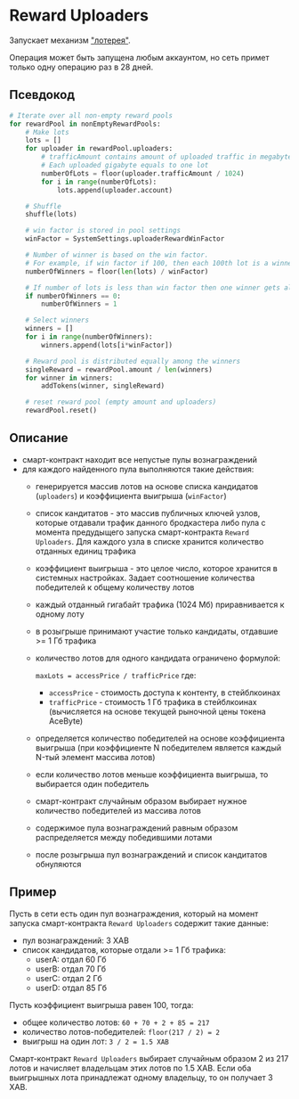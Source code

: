 # Reward Uploaders

Запускает механизм ["лотерея"][1].

Операция может быть запущена любым аккаунтом, но сеть примет только одну операцию раз в 28 дней.


## Псевдокод

```python
# Iterate over all non-empty reward pools
for rewardPool in nonEmptyRewardPools:
    # Make lots
    lots = []
    for uploader in rewardPool.uploaders:
        # trafficAmount contains amount of uploaded traffic in megabytes
        # Each uploaded gigabyte equals to one lot
        numberOfLots = floor(uploader.trafficAmount / 1024)
        for i in range(numberOfLots):
            lots.append(uploader.account)

    # Shuffle
    shuffle(lots)

    # win factor is stored in pool settings
    winFactor = SystemSettings.uploaderRewardWinFactor

    # Number of winner is based on the win factor.
    # For example, if win factor if 100, then each 100th lot is a winner.
    numberOfWinners = floor(len(lots) / winFactor)

    # If number of lots is less than win factor then one winner gets all reward
    if numberOfWinners == 0:
        numberOfWinners = 1

    # Select winners
    winners = []
    for i in range(numberOfWinners):
        winners.append(lots[i*winFactor])

    # Reward pool is distributed equally among the winners
    singleReward = rewardPool.amount / len(winners)
    for winner in winners:
        addTokens(winner, singleReward)

    # reset reward pool (empty amount and uploaders)
    rewardPool.reset()
```


## Описание

- смарт-контракт находит все непустые пулы вознаграждений
- для каждого найденного пула выполняются такие действия:
    - генерируется массив лотов на основе списка кандидатов (`uploaders`) и коэффициента выигрыша (`winFactor`)
    - список кандитатов - это массив публичных ключей узлов, которые отдавали трафик данного бродкастера либо пула с момента предудыщего запуска смарт-контракта `Reward Uploaders`. Для каждого узла в списке хранится количество отданных единиц трафика
    - коэффициент выигрыша - это целое число, которое хранится в системных настройках. Задает соотношение количества победителей к общему количеству лотов
    - каждый отданный гигабайт трафика (1024 Мб) приравнивается к одному лоту
    - в розыгрыше принимают участие только кандидаты, отдавшие >= 1 Гб трафика
    - количество лотов для одного кандидата ограничено формулой:

        `maxLots = accessPrice / trafficPrice`
        где:

        - `accessPrice` - стоимость доступа к контенту, в стейблкоинах
        - `trafficPrice` - стоимость 1 Гб трафика в стейблкоинах (вычисляется на основе текущей рыночной цены токена AceByte)

    - определяется количество победителей на основе коэффициента выигрыша (при коэффициенте N победителем является каждый N-тый элемент массива лотов)
    - если количество лотов меньше коэффициента выигрыша, то выбирается один победитель
    - смарт-контракт случайным образом выбирает нужное количество победителей из массива лотов
    - содержимое пула вознаграждений равным образом распределяется между победившими лотами
    - после розыгрыша пул вознаграждений и список кандитатов обнуляются


## Пример

Пусть в сети есть один пул вознаграждения, который на момент запуска смарт-контракта `Reward Uploaders` содержит такие данные:

- пул вознаграждений: 3 XAB
- список кандидатов, которые отдали >= 1 Гб трафика:
    - userA: отдал 60 Гб
    - userB: отдал 70 Гб
    - userC: отдал 2 Гб
    - userD: отдал 85 Гб

Пусть коэффициент выигрыша равен 100, тогда:

- общее количество лотов: `60 + 70 + 2 + 85 = 217`
- количество лотов-победителей: `floor(217 / 2) = 2`
- выигрыш на один лот: `3 / 2 = 1.5 XAB`

Смарт-контракт `Reward Uploaders` выбирает случайным образом 2 из 217 лотов и начисляет владельцам этих лотов по 1.5 XAB. Если оба выигрышных лота принадлежат одному владельцу, то он получает 3 XAB.


[1]: ../traffic-payments/lottery-system.md